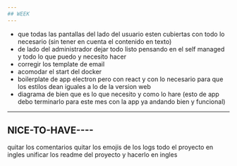 ```yaml
---
## WEEK
---
```


- que todas las pantallas del lado del usuario esten cubiertas con todo lo necesario (sin tener en cuenta el contenido en texto)
- de lado del administrador dejar todo listo pensando en el self managed y todo lo que puedo y necesito hacer
- corregir los template de email
- acomodar el start del docker
- boilerplate de app electron pero con react y con lo necesario para que los estilos dean iguales a lo de la version web
- diagrama de bien que es lo que necesito y como lo hare (esto de app debo terminarlo para este mes con la app ya andando bien y funcional)

---

## NICE-TO-HAVE----

quitar los comentarios
quitar los emojis de los logs
todo el proyecto en ingles
unificar los readme del proyecto y hacerlo en ingles
